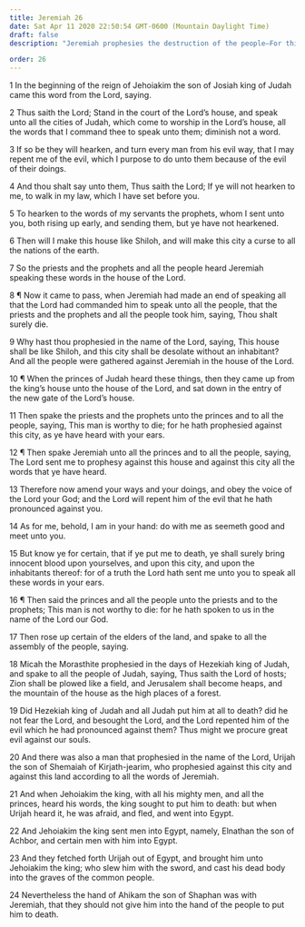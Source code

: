 ```yaml
---
title: Jeremiah 26
date: Sat Apr 11 2020 22:50:54 GMT-0600 (Mountain Daylight Time)
draft: false
description: "Jeremiah prophesies the destruction of the people—For this he is arraigned, tried, and then acquitted."

order: 26
---
```

    
1 In the beginning of the reign of Jehoiakim the son of Josiah king of Judah came this word from the Lord, saying.

2 Thus saith the Lord; Stand in the court of the Lord’s house, and speak unto all the cities of Judah, which come to worship in the Lord’s house, all the words that I command thee to speak unto them; diminish not a word.

3 If so be they will hearken, and turn every man from his evil way, that I may repent me of the evil, which I purpose to do unto them because of the evil of their doings.

4 And thou shalt say unto them, Thus saith the Lord; If ye will not hearken to me, to walk in my law, which I have set before you.

5 To hearken to the words of my servants the prophets, whom I sent unto you, both rising up early, and sending them, but ye have not hearkened.

6 Then will I make this house like Shiloh, and will make this city a curse to all the nations of the earth.

7 So the priests and the prophets and all the people heard Jeremiah speaking these words in the house of the Lord.

8 ¶ Now it came to pass, when Jeremiah had made an end of speaking all that the Lord had commanded him to speak unto all the people, that the priests and the prophets and all the people took him, saying, Thou shalt surely die.

9 Why hast thou prophesied in the name of the Lord, saying, This house shall be like Shiloh, and this city shall be desolate without an inhabitant? And all the people were gathered against Jeremiah in the house of the Lord.

10 ¶ When the princes of Judah heard these things, then they came up from the king’s house unto the house of the Lord, and sat down in the entry of the new gate of the Lord’s house.

11 Then spake the priests and the prophets unto the princes and to all the people, saying, This man is worthy to die; for he hath prophesied against this city, as ye have heard with your ears.

12 ¶ Then spake Jeremiah unto all the princes and to all the people, saying, The Lord sent me to prophesy against this house and against this city all the words that ye have heard.

13 Therefore now amend your ways and your doings, and obey the voice of the Lord your God; and the Lord will repent him of the evil that he hath pronounced against you.

14 As for me, behold, I am in your hand: do with me as seemeth good and meet unto you.

15 But know ye for certain, that if ye put me to death, ye shall surely bring innocent blood upon yourselves, and upon this city, and upon the inhabitants thereof: for of a truth the Lord hath sent me unto you to speak all these words in your ears.

16 ¶ Then said the princes and all the people unto the priests and to the prophets; This man is not worthy to die: for he hath spoken to us in the name of the Lord our God.

17 Then rose up certain of the elders of the land, and spake to all the assembly of the people, saying.

18 Micah the Morasthite prophesied in the days of Hezekiah king of Judah, and spake to all the people of Judah, saying, Thus saith the Lord of hosts; Zion shall be plowed like a field, and Jerusalem shall become heaps, and the mountain of the house as the high places of a forest.

19 Did Hezekiah king of Judah and all Judah put him at all to death? did he not fear the Lord, and besought the Lord, and the Lord repented him of the evil which he had pronounced against them? Thus might we procure great evil against our souls.

20 And there was also a man that prophesied in the name of the Lord, Urijah the son of Shemaiah of Kirjath-jearim, who prophesied against this city and against this land according to all the words of Jeremiah.

21 And when Jehoiakim the king, with all his mighty men, and all the princes, heard his words, the king sought to put him to death: but when Urijah heard it, he was afraid, and fled, and went into Egypt.

22 And Jehoiakim the king sent men into Egypt, namely, Elnathan the son of Achbor, and certain men with him into Egypt.

23 And they fetched forth Urijah out of Egypt, and brought him unto Jehoiakim the king; who slew him with the sword, and cast his dead body into the graves of the common people.

24 Nevertheless the hand of Ahikam the son of Shaphan was with Jeremiah, that they should not give him into the hand of the people to put him to death.
